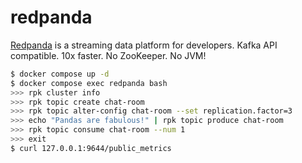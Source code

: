 redpanda
========

[Redpanda][1] is a streaming data platform for developers. Kafka API
compatible. 10x faster. No ZooKeeper. No JVM!

```bash
$ docker compose up -d
$ docker compose exec redpanda bash
>>> rpk cluster info
>>> rpk topic create chat-room
>>> rpk topic alter-config chat-room --set replication.factor=3
>>> echo "Pandas are fabulous!" | rpk topic produce chat-room
>>> rpk topic consume chat-room --num 1
>>> exit
$ curl 127.0.0.1:9644/public_metrics
```

[1]: https://github.com/redpanda-data/redpanda
